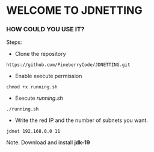 # WELCOME TO JDNETTING

### HOW COULD YOU USE IT?
Steps:
- Clone the repository
```
https://github.com/PineberryCode/JDNETTING.git
```
- Enable execute permission
```
chmod +x running.sh
```
- Execute *running.sh*
```
./running.sh
```
- Write the red IP and the number of subnets you want.
```
jdnet 192.168.0.0 11
```

Note: Download and install **jdk-19**
